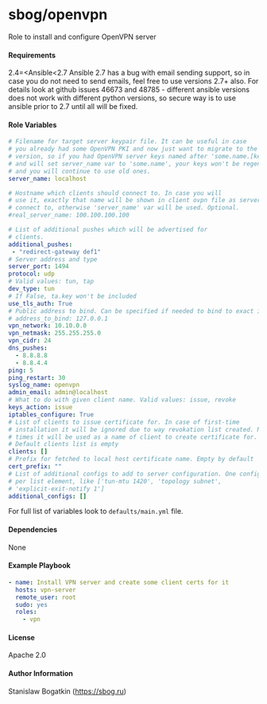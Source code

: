 sbog/openvpn
============

Role to install and configure OpenVPN server

#### Requirements

2.4=<Ansible<2.7
Ansible 2.7 has a bug with email sending support, so in case you do not need
to send emails, feel free to use versions 2.7+ also. For details look at
github issues 46673 and 48785 - different ansible versions does not work with
different python versions, so secure way is to use ansible prior to 2.7 until
all will be fixed.

#### Role Variables

```yaml
# Filename for target server keypair file. It can be useful in case
# you already had some OpenVPN PKI and now just want to migrate to the new
# version, so if you had OpenVPN server keys named after 'some.name.[key,crt]'
# and will set server_name var to 'some.name', your keys won't be regenerated
# and you will continue to use old ones.
server_name: localhost

# Hostname which clients should connect to. In case you will
# use it, exactly that name will be shown in client ovpn file as server to
# connect to, otherwise 'server_name' var will be used. Optional.
#real_server_name: 100.100.100.100

# List of additional pushes which will be advertised for
# clients.
additional_pushes:
 - "redirect-gateway def1"
# Server address and type
server_port: 1494
protocol: udp
# Valid values: tun, tap
dev_type: tun
# If False, ta.key won't be included
use_tls_auth: True
# Public address to bind. Can be specified if needed to bind to exact intervace
# address_to_bind: 127.0.0.1
vpn_network: 10.10.0.0
vpn_netmask: 255.255.255.0
vpn_cidr: 24
dns_pushes:
  - 8.8.8.8
  - 8.8.4.4
ping: 5
ping_restart: 30
syslog_name: openvpn
admin_email: admin@localhost
# What to do with given client name. Valid values: issue, revoke
keys_action: issue
iptables_configure: True
# List of clients to issue certificate for. In case of first-time
# installation it will be ignored due to way revokation list created. Next
# times it will be used as a name of client to create certificate for.
# Default clients list is empty
clients: []
# Prefix for fetched to local host certificate name. Empty by default
cert_prefix: ""
# List of additional configs to add to server configuration. One config line
# per list element, like ['tun-mtu 1420', 'topology subnet',
# 'explicit-exit-notify 1']
additional_configs: []
```

For full list of variables look to `defaults/main.yml` file.

#### Dependencies

None

#### Example Playbook

```yaml
- name: Install VPN server and create some client certs for it
  hosts: vpn-server
  remote_user: root
  sudo: yes
  roles:
    - vpn
```

#### License

Apache 2.0

#### Author Information

Stanislaw Bogatkin (https://sbog.ru)
